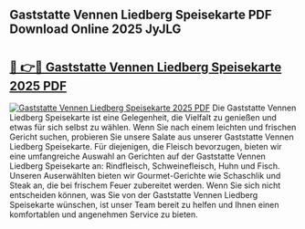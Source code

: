 ## Gaststatte Vennen Liedberg Speisekarte PDF Download Online 2025 JyJLG

# <h2><a href="http://gc8g5b.nevu.top/?p=Gaststatte+Vennen+Liedberg+Speisekarte">🔗 👉🔴 Gaststatte Vennen Liedberg Speisekarte 2025 PDF</a></h2>

[![Gaststatte Vennen Liedberg Speisekarte 2025 PDF](https://i.imgur.com/dBaPXMq.png)](http://gc8g5b.nevu.top/?p=Gaststatte+Vennen+Liedberg+Speisekarte)
Die Gaststatte Vennen Liedberg Speisekarte ist eine Gelegenheit, die Vielfalt zu genießen und etwas für sich selbst zu wählen. Wenn Sie nach einem leichten und frischen Gericht suchen, probieren Sie unsere Salate aus unserer Gaststatte Vennen Liedberg Speisekarte. Für diejenigen, die Fleisch bevorzugen, bieten wir eine umfangreiche Auswahl an Gerichten auf der Gaststatte Vennen Liedberg Speisekarte an: Rindfleisch, Schweinefleisch, Huhn und Fisch. Unseren Auserwählten bieten wir Gourmet-Gerichte wie Schaschlik und Steak an, die bei frischem Feuer zubereitet werden. Wenn Sie sich nicht entscheiden können, was Sie von der Gaststatte Vennen Liedberg Speisekarte wünschen, ist unser Team bereit zu helfen und Ihnen einen komfortablen und angenehmen Service zu bieten.

